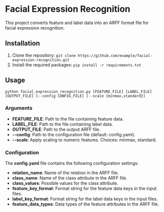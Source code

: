 # Facial Expression Recognition

This project converts feature and label data into an ARFF format file for facial expression recognition.

## Installation

1. Clone the repository:
   `git clone https://github.com/example/facial-expression-recognition.git`
2. Install the required packages:
   `pip install -r requirements.txt`

## Usage

`python facial_expression_recognition.py [FEATURE_FILE] [LABEL_FILE] [OUTPUT_FILE] [--config CONFIG_FILE] [--scale {minmax,standard}]`

### Arguments

- **FEATURE_FILE**: Path to the file containing feature data.
- **LABEL_FILE**: Path to the file containing label data.
- **OUTPUT_FILE**: Path to the output ARFF file.
- **--config**: Path to the configuration file (default: config.yaml).
- **--scale**: Apply scaling to numeric features. Choices: minmax, standard.

### Configuration

The **config.yaml** file contains the following configuration settings:

- **relation_name**: Name of the relation in the ARFF file.
- **class_name**: Name of the class attribute in the ARFF file.
- **class_values**: Possible values for the class attribute.
- **feature_key_format**: Format string for the feature data keys in the input files.
- **label_key_format**: Format string for the label data keys in the input files.
- **feature_data_types**: Data types of the feature attributes in the ARFF file.
